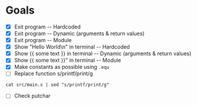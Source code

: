 # Goals

- [X] Exit program -- Hardcoded
- [X] Exit program -- Dynamic (arguments & return values)
- [X] Exit program -- Module
- [X] Show "Hello World\n" in terminal -- Hardcoded
- [X] Show {{ some text }} in terminal -- Dynamic (arguments & return values)
- [X] Show {{ some text }}" in terminal -- Module
- [X] Make constants as possible using `.equ`
- [ ] Replace function s/printf/print/g
```
cat src/main.s | sed "s/printf/print/g"

```

- [ ] Check putchar
